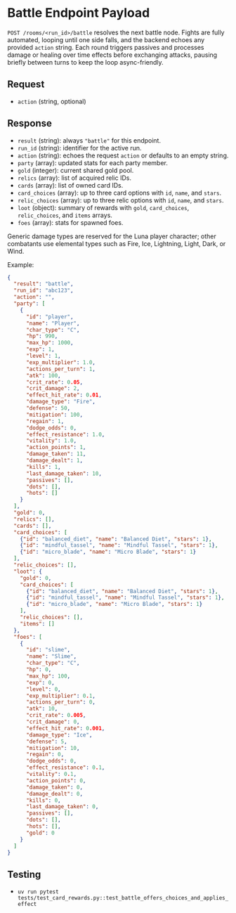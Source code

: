 # Battle Endpoint Payload

`POST /rooms/<run_id>/battle` resolves the next battle node. Fights are fully automated, looping until one side falls, and the backend echoes any provided `action` string. Each round triggers passives and processes damage or healing over time effects before exchanging attacks, pausing briefly between turns to keep the loop async-friendly.

## Request
- `action` (string, optional)

## Response
- `result` (string): always `"battle"` for this endpoint.
- `run_id` (string): identifier for the active run.
- `action` (string): echoes the request `action` or defaults to an empty string.
- `party` (array): updated stats for each party member.
- `gold` (integer): current shared gold pool.
- `relics` (array): list of acquired relic IDs.
- `cards` (array): list of owned card IDs.
- `card_choices` (array): up to three card options with `id`, `name`, and `stars`.
- `relic_choices` (array): up to three relic options with `id`, `name`, and `stars`.
- `loot` (object): summary of rewards with `gold`, `card_choices`, `relic_choices`, and `items` arrays.
- `foes` (array): stats for spawned foes.

Generic damage types are reserved for the Luna player character; other combatants use elemental types such as Fire, Ice, Lightning, Light, Dark, or Wind.

Example:
```json
{
  "result": "battle",
  "run_id": "abc123",
  "action": "",
  "party": [
    {
      "id": "player",
      "name": "Player",
      "char_type": "C",
      "hp": 990,
      "max_hp": 1000,
      "exp": 1,
      "level": 1,
      "exp_multiplier": 1.0,
      "actions_per_turn": 1,
      "atk": 100,
      "crit_rate": 0.05,
      "crit_damage": 2,
      "effect_hit_rate": 0.01,
      "damage_type": "Fire",
      "defense": 50,
      "mitigation": 100,
      "regain": 1,
      "dodge_odds": 0,
      "effect_resistance": 1.0,
      "vitality": 1.0,
      "action_points": 1,
      "damage_taken": 11,
      "damage_dealt": 1,
      "kills": 1,
      "last_damage_taken": 10,
      "passives": [],
      "dots": [],
      "hots": []
    }
  ],
  "gold": 0,
  "relics": [],
  "cards": [],
  "card_choices": [
    {"id": "balanced_diet", "name": "Balanced Diet", "stars": 1},
    {"id": "mindful_tassel", "name": "Mindful Tassel", "stars": 1},
    {"id": "micro_blade", "name": "Micro Blade", "stars": 1}
  ],
  "relic_choices": [],
  "loot": {
    "gold": 0,
    "card_choices": [
      {"id": "balanced_diet", "name": "Balanced Diet", "stars": 1},
      {"id": "mindful_tassel", "name": "Mindful Tassel", "stars": 1},
      {"id": "micro_blade", "name": "Micro Blade", "stars": 1}
    ],
    "relic_choices": [],
    "items": []
  },
  "foes": [
    {
      "id": "slime",
      "name": "Slime",
      "char_type": "C",
      "hp": 0,
      "max_hp": 100,
      "exp": 0,
      "level": 0,
      "exp_multiplier": 0.1,
      "actions_per_turn": 0,
      "atk": 10,
      "crit_rate": 0.005,
      "crit_damage": 0,
      "effect_hit_rate": 0.001,
      "damage_type": "Ice",
      "defense": 5,
      "mitigation": 10,
      "regain": 0,
      "dodge_odds": 0,
      "effect_resistance": 0.1,
      "vitality": 0.1,
      "action_points": 0,
      "damage_taken": 0,
      "damage_dealt": 0,
      "kills": 0,
      "last_damage_taken": 0,
      "passives": [],
      "dots": [],
      "hots": [],
      "gold": 0
    }
  ]
}
```

## Testing
- `uv run pytest tests/test_card_rewards.py::test_battle_offers_choices_and_applies_effect`
